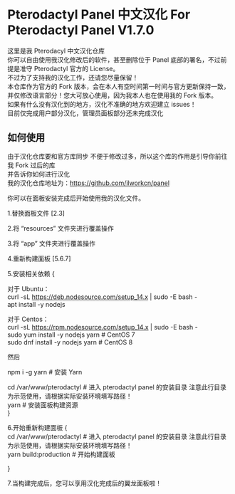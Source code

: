 
# Pterodactyl Panel 中文汉化 For Pterodactyl Panel V1.7.0
这里是我 Pterodacyl 中文汉化仓库  
你可以自由使用我汉化修改后的软件，甚至删除位于 Panel 底部的署名，不过前提是准守 Pterodactyl 官方的 License。  
不过为了支持我的汉化工作，还请您尽量保留！  
本仓库作为官方的 Fork 版本，会在本人有空时间第一时间与官方更新保持一致，  
并仅修改语言部分！您大可放心使用，因为我本人也在使用我的 Fork 版本。  
如果有什么没有汉化到的地方，汉化不准确的地方欢迎建立 issues！  
目前仅完成用户部分汉化，管理员面板部分还未完成汉化  



## 如何使用
由于汉化仓库要和官方库同步 不便于修改过多，所以这个库的作用是引导你前往我 Fork 过后的库  
并告诉你如何进行汉化  
我的汉化仓库地址为：https://github.com/ilworkcn/panel


你可以在面板安装完成后开始使用我的汉化文件。  

1.替换面板文件 [2.3]

2.将 “resources” 文件夹进行覆盖操作

3.将 “app” 文件夹进行覆盖操作

4.重新构建面板 [5.6.7]

5.安装相关依赖 {

对于 Ubuntu：  
curl -sL https://deb.nodesource.com/setup_14.x | sudo -E bash -  
apt install -y nodejs

对于 Centos：  
curl -sL https://rpm.nodesource.com/setup_14.x | sudo -E bash -  
sudo yum install -y nodejs yarn # CentOS 7  
sudo dnf install -y nodejs yarn # CentOS 8

然后

npm i -g yarn # 安装 Yarn

cd /var/www/pterodactyl # 进入 pterodactyl panel 的安装目录 注意此行目录为示范使用，请根据实际安装环境填写路径！  
yarn # 安装面板构建资源  
}  

6.开始重新构建面板 {  
cd /var/www/pterodactyl  # 进入 pterodactyl panel 的安装目录 注意此行目录为示范使用，请根据实际安装环境填写路径！  
yarn build:production # 开始构建面板  

}  

7.当构建完成后，您可以享用汉化完成后的翼龙面板啦！
